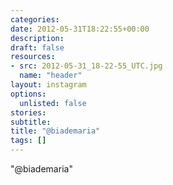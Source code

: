 ```yaml
---
categories:
date: 2012-05-31T18:22:55+00:00
description:
draft: false
resources:
- src: 2012-05-31_18-22-55_UTC.jpg
  name: "header"
layout: instagram
options:
  unlisted: false
stories:
subtitle:
title: "@biademaria"
tags: []
---
```


"@biademaria"
